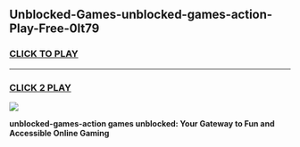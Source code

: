 
## Unblocked-Games-unblocked-games-action-Play-Free-0lt79
<h3>
<a href="https://premium76.site?title=unblocked-games-action&ref=21A">CLICK TO PLAY</a></h3>
<hr>

<h3>
<a href="https://premium76.site?title=unblocked-games-action&ref=21A">CLICK 2 PLAY</a>
  
</h3>

<a href="https://premium76.site?title=unblocked-games-action&ref=21A"><img src="https://clearcache.store/games.png"></a>


**unblocked-games-action games unblocked: Your Gateway to Fun and Accessible Online Gaming**
